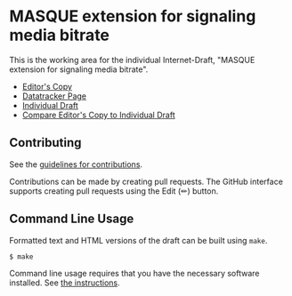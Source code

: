 # MASQUE extension for signaling media bitrate

This is the working area for the individual Internet-Draft, "MASQUE extension for signaling media bitrate".

* [Editor's Copy](https://mirjak.github.io/draft-masque-mediabitrate/#go.draft-ihlar-masque-mediabitrate.html)
* [Datatracker Page](https://datatracker.ietf.org/doc/draft-ihlar-masque-mediabitrate)
* [Individual Draft](https://datatracker.ietf.org/doc/html/draft-ihlar-masque-mediabitrate)
* [Compare Editor's Copy to Individual Draft](https://mirjak.github.io/draft-masque-mediabitrate/#go.draft-ihlar-masque-mediabitrate.diff)


## Contributing

See the
[guidelines for contributions](https://github.com/mirjak/draft-masque-mediabitrate/blob//CONTRIBUTING.md).

Contributions can be made by creating pull requests.
The GitHub interface supports creating pull requests using the Edit (✏) button.


## Command Line Usage

Formatted text and HTML versions of the draft can be built using `make`.

```sh
$ make
```

Command line usage requires that you have the necessary software installed.  See
[the instructions](https://github.com/martinthomson/i-d-template/blob/main/doc/SETUP.md).


